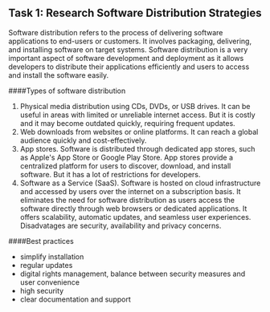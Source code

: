 ## Task 1: Research Software Distribution Strategies

Software distribution refers to the process of delivering software applications to end-users or customers. It involves packaging, delivering, and installing software on target systems. 
Software distribution is a very important aspect of software development and deployment as it allows developers to distribute their applications efficiently and users to access and install the software easily.

####Types of software distribution
1. Physical media distribution using CDs, DVDs, or USB drives. It can be useful in areas with limited or unreliable internet access. But it is costly and it may become outdated quickly, requiring frequent updates.
2. Web downloads from websites or online platforms. It can reach a global audience quickly and cost-effectively.
3. App stores. Software is distributed through dedicated app stores, such as Apple's App Store or Google Play Store. App stores provide a centralized platform for users to discover, download, and install software. But it has a lot of restrictions for developers.
4. Software as a Service (SaaS). Software is hosted on cloud infrastructure and accessed by users over the internet on a subscription basis. It eliminates the need for software distribution as users access the software directly through web browsers or dedicated applications. It offers scalability, automatic updates, and seamless user experiences. Disadvatages are security, availability and privacy concerns.

####Best practices
- simplify installation
- regular updates
- digital rights management, balance between security measures and user convenience
- high security
- clear documentation and support